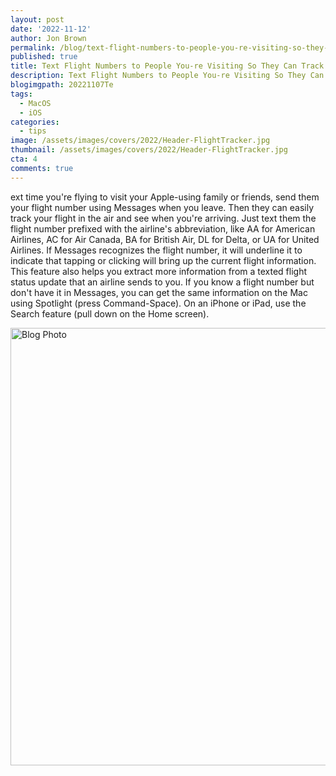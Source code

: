 ```yaml
---
layout: post
date: '2022-11-12'
author: Jon Brown
permalink: /blog/text-flight-numbers-to-people-you-re-visiting-so-they-can-track-your-flight/
published: true
title: Text Flight Numbers to People You-re Visiting So They Can Track Your Flight
description: Text Flight Numbers to People You-re Visiting So They Can Track Your Flight
blogimgpath: 20221107Te
tags:
  - MacOS
  - iOS
categories:
  - tips
image: /assets/images/covers/2022/Header-FlightTracker.jpg
thumbnail: /assets/images/covers/2022/Header-FlightTracker.jpg
cta: 4
comments: true
---
```

ext time you're flying to visit your Apple-using family or friends,
send them your flight number using Messages when you leave. Then they
can easily track your flight in the air and see when you're arriving.
Just text them the flight number prefixed with the airline's
abbreviation, like AA for American Airlines, AC for Air Canada, BA for
British Air, DL for Delta, or UA for United Airlines. If Messages
recognizes the flight number, it will underline it to indicate that
tapping or clicking will bring up the current flight information. This
feature also helps you extract more information from a texted flight
status update that an airline sends to you. If you know a flight number
but don't have it in Messages, you can get the same information on the
Mac using Spotlight (press Command-Space). On an iPhone or iPad, use the
Search feature (pull down on the Home screen).

<img alt="Blog Photo" src="{{ site.site_cdn }}/assets/images/blog/2022/20221107Te/image2.jpeg" class="img-fluid rounded m-2" width="700" />

